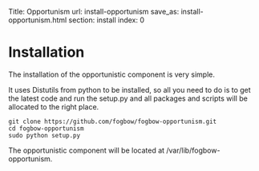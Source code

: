 Title: Opportunism
url: install-opportunism
save_as: install-opportunism.html
section: install
index: 0

Installation
==========
The installation of the opportunistic component is very simple.

It uses Distutils from python to be installed, so all you need to do is to get the latest code and run the setup.py 
and all packages and scripts will be allocated to the right place.

``` shell
git clone https://github.com/fogbow/fogbow-opportunism.git
cd fogbow-opportunism
sudo python setup.py
```

The opportunistic component will be located at /var/lib/fogbow-opportunism.
